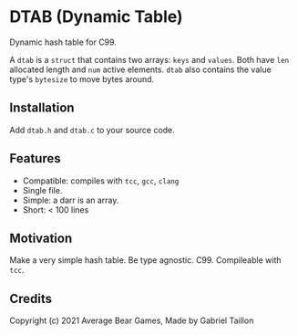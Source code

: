 # DTAB (Dynamic Table) 

Dynamic hash table for C99. 

A ```dtab``` is a ```struct``` that contains two arrays: ```keys``` and ```values```.
Both have ```len``` allocated length and ```num``` active elements.
```dtab``` also contains the value type's ```bytesize``` to move bytes around.


## Installation
Add ```dtab.h``` and ```dtab.c``` to your source code.

## Features
- Compatible: compiles with ```tcc```, ```gcc```, ```clang``` 
- Single file.
- Simple: a darr is an array.
- Short: < 100 lines

## Motivation
Make a very simple hash table. 
Be type agnostic.
C99.
Compileable with ```tcc```.

## Credits
Copyright (c) 2021 Average Bear Games, Made by Gabriel Taillon
